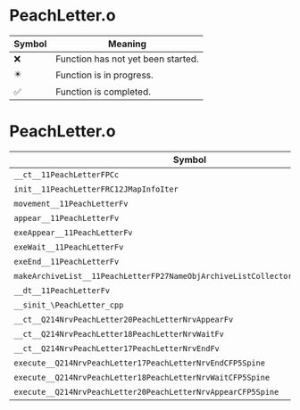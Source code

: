 # PeachLetter.o
| Symbol | Meaning 
| ------------- | ------------- 
| :x: | Function has not yet been started. 
| :eight_pointed_black_star: | Function is in progress. 
| :white_check_mark: | Function is completed. 


# PeachLetter.o
| Symbol | Decompiled? |
| ------------- | ------------- |
| `__ct__11PeachLetterFPCc` | :x: |
| `init__11PeachLetterFRC12JMapInfoIter` | :x: |
| `movement__11PeachLetterFv` | :x: |
| `appear__11PeachLetterFv` | :x: |
| `exeAppear__11PeachLetterFv` | :x: |
| `exeWait__11PeachLetterFv` | :x: |
| `exeEnd__11PeachLetterFv` | :x: |
| `makeArchiveList__11PeachLetterFP27NameObjArchiveListCollectorRC12JMapInfoIter` | :x: |
| `__dt__11PeachLetterFv` | :x: |
| `__sinit_\PeachLetter_cpp` | :x: |
| `__ct__Q214NrvPeachLetter20PeachLetterNrvAppearFv` | :x: |
| `__ct__Q214NrvPeachLetter18PeachLetterNrvWaitFv` | :x: |
| `__ct__Q214NrvPeachLetter17PeachLetterNrvEndFv` | :x: |
| `execute__Q214NrvPeachLetter17PeachLetterNrvEndCFP5Spine` | :x: |
| `execute__Q214NrvPeachLetter18PeachLetterNrvWaitCFP5Spine` | :x: |
| `execute__Q214NrvPeachLetter20PeachLetterNrvAppearCFP5Spine` | :x: |
